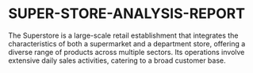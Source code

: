 # SUPER-STORE-ANALYSIS-REPORT
The Superstore is a large-scale retail establishment that integrates the characteristics of both a supermarket and a department store, offering a diverse range of products across multiple sectors. Its operations involve extensive daily sales activities, catering to a broad customer base.
